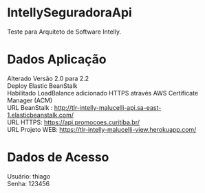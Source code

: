 # IntellySeguradoraApi
Teste para Arquiteto de Software Intelly.

# Dados Aplicação
Alterado Versão 2.0 para 2.2<br/>
Deploy Elastic BeanStalk<br/>
Habilitado LoadBalance adicionado HTTPS através AWS Certificate Manager (ACM)<br/>
URL BeanStalk : http://tlr-intelly-malucelli-api.sa-east-1.elasticbeanstalk.com/<br/>
URL HTTPS: https://api.promocoes.curitiba.br/<br/>
URL Projeto WEB: https://tlr-intelly-malucelli-view.herokuapp.com/<br/>

# Dados de Acesso
Usuário: thiago<br/>
Senha: 123456
